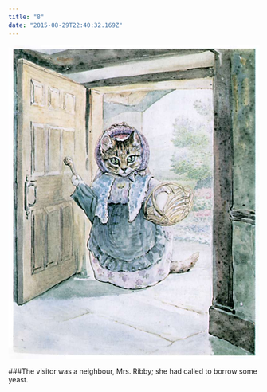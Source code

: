 ```yaml
---
title: "8"
date: "2015-08-29T22:40:32.169Z"
---
```

![SAMUEL WHISKERS](./pic21.jpg)



###The visitor was a neighbour, Mrs. Ribby; she had called to borrow some yeast.